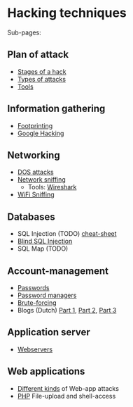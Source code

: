 # Hacking techniques

Sub-pages:

## Plan of attack
* [Stages of a hack](stages.md)
* [Types of attacks](testingTypes.md)
* [Tools](tools/README.md)

## Information gathering
* [Footprinting](footprinting.md)
* [Google Hacking](googleHacking.md)

## Networking
* [DOS attacks](dos.md)
* [Network sniffing](networkSniffing.md)
  * Tools: [Wireshark](https://www.wireshark.org/)
* [WiFi Sniffing](wifiSniffing.md)

## Databases
* SQL Injection (TODO) [cheat-sheet](https://www.netsparker.com/blog/web-security/sql-injection-cheat-sheet/)
* [Blind SQL Injection](sql-injection/README.md)
* SQL Map (TODO)

## Account-management
* [Passwords](passwords/README.md)
* [Password managers](passwords/password-managers.md)
* [Brute-forcing](passwords/crackingSpeeds.md)
* Blogs (Dutch) [Part 1](../blogs/2018-02-08_passwords_myths_errors_tip_for_users/README.md), [Part 2](../blogs/2018-02-21_passwords_myths_errors_tips_for_devs_1/README.md), [Part 3](../blogs/2018-05-04_passwords_myths_errors_tips_for_devs_2/README.md)

## Application server
* [Webservers](webserver.md)

## Web applications
* [Different kinds](webapps/README.md) of Web-app attacks
* [PHP](webapps/php/file-upload.md) File-upload and shell-access




